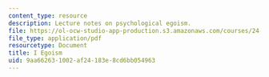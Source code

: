 ```yaml
---
content_type: resource
description: Lecture notes on psychological egoism.
file: https://ol-ocw-studio-app-production.s3.amazonaws.com/courses/24-120-moral-psychology-spring-2009/9aa662631002af24183e8cd6bb054963_MIT24_120s09_lec01.pdf
file_type: application/pdf
resourcetype: Document
title: I Egoism
uid: 9aa66263-1002-af24-183e-8cd6bb054963
---
```

